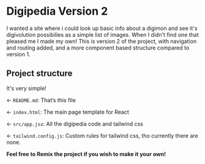 # Digipedia Version 2

I wanted a site where i could look up basic info about a digimon and see it's digivolution possibilies as a simple list of images. When I didn't find one that pleased me I made my own! This is version 2 of the project, with navigation and routing added, and a more component based structure compared to version 1.

## Project structure

It's very simple!

← `README.md`: That’s this file

← `index.html`: The main page template for React

← `src/app.jsx`: All the digipedia code and tailwind css

← `tailwind.config.js`: Custom rules for tailwind css, tho currently there are none.

**Feel free to Remix the project if you wish to make it your own!**

